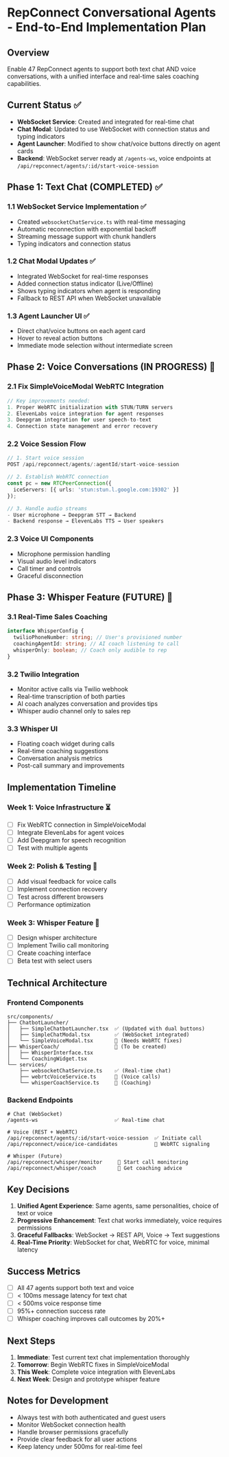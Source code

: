 # RepConnect Conversational Agents - End-to-End Implementation Plan

## Overview

Enable 47 RepConnect agents to support both text chat AND voice conversations, with a unified interface and real-time sales coaching capabilities.

## Current Status ✅

- **WebSocket Service**: Created and integrated for real-time chat
- **Chat Modal**: Updated to use WebSocket with connection status and typing indicators
- **Agent Launcher**: Modified to show chat/voice buttons directly on agent cards
- **Backend**: WebSocket server ready at `/agents-ws`, voice endpoints at `/api/repconnect/agents/:id/start-voice-session`

## Phase 1: Text Chat (COMPLETED) ✅

### 1.1 WebSocket Service Implementation ✅

- Created `websocketChatService.ts` with real-time messaging
- Automatic reconnection with exponential backoff
- Streaming message support with chunk handlers
- Typing indicators and connection status

### 1.2 Chat Modal Updates ✅

- Integrated WebSocket for real-time responses
- Added connection status indicator (Live/Offline)
- Shows typing indicators when agent is responding
- Fallback to REST API when WebSocket unavailable

### 1.3 Agent Launcher UI ✅

- Direct chat/voice buttons on each agent card
- Hover to reveal action buttons
- Immediate mode selection without intermediate screen

## Phase 2: Voice Conversations (IN PROGRESS) 🚧

### 2.1 Fix SimpleVoiceModal WebRTC Integration

```typescript
// Key improvements needed:
1. Proper WebRTC initialization with STUN/TURN servers
2. ElevenLabs voice integration for agent responses
3. Deepgram integration for user speech-to-text
4. Connection state management and error recovery
```

### 2.2 Voice Session Flow

```typescript
// 1. Start voice session
POST /api/repconnect/agents/:agentId/start-voice-session

// 2. Establish WebRTC connection
const pc = new RTCPeerConnection({
  iceServers: [{ urls: 'stun:stun.l.google.com:19302' }]
});

// 3. Handle audio streams
- User microphone → Deepgram STT → Backend
- Backend response → ElevenLabs TTS → User speakers
```

### 2.3 Voice UI Components

- Microphone permission handling
- Visual audio level indicators
- Call timer and controls
- Graceful disconnection

## Phase 3: Whisper Feature (FUTURE) 🔮

### 3.1 Real-Time Sales Coaching

```typescript
interface WhisperConfig {
  twilioPhoneNumber: string; // User's provisioned number
  coachingAgentId: string; // AI coach listening to call
  whisperOnly: boolean; // Coach only audible to rep
}
```

### 3.2 Twilio Integration

- Monitor active calls via Twilio webhook
- Real-time transcription of both parties
- AI coach analyzes conversation and provides tips
- Whisper audio channel only to sales rep

### 3.3 Whisper UI

- Floating coach widget during calls
- Real-time coaching suggestions
- Conversation analysis metrics
- Post-call summary and improvements

## Implementation Timeline

### Week 1: Voice Infrastructure ⏳

- [ ] Fix WebRTC connection in SimpleVoiceModal
- [ ] Integrate ElevenLabs for agent voices
- [ ] Add Deepgram for speech recognition
- [ ] Test with multiple agents

### Week 2: Polish & Testing 🧪

- [ ] Add visual feedback for voice calls
- [ ] Implement connection recovery
- [ ] Test across different browsers
- [ ] Performance optimization

### Week 3: Whisper Feature 🎯

- [ ] Design whisper architecture
- [ ] Implement Twilio call monitoring
- [ ] Create coaching interface
- [ ] Beta test with select users

## Technical Architecture

### Frontend Components

```
src/components/
├── ChatbotLauncher/
│   ├── SimpleChatbotLauncher.tsx  ✅ (Updated with dual buttons)
│   ├── SimpleChatModal.tsx        ✅ (WebSocket integrated)
│   └── SimpleVoiceModal.tsx       🚧 (Needs WebRTC fixes)
├── WhisperCoach/                  🔮 (To be created)
│   ├── WhisperInterface.tsx
│   └── CoachingWidget.tsx
└── services/
    ├── websocketChatService.ts    ✅ (Real-time chat)
    ├── webrtcVoiceService.ts      🚧 (Voice calls)
    └── whisperCoachService.ts     🔮 (Coaching)
```

### Backend Endpoints

```
# Chat (WebSocket)
/agents-ws                         ✅ Real-time chat

# Voice (REST + WebRTC)
/api/repconnect/agents/:id/start-voice-session  ✅ Initiate call
/api/repconnect/voice/ice-candidates            🚧 WebRTC signaling

# Whisper (Future)
/api/repconnect/whisper/monitor     🔮 Start call monitoring
/api/repconnect/whisper/coach       🔮 Get coaching advice
```

## Key Decisions

1. **Unified Agent Experience**: Same agents, same personalities, choice of text or voice
2. **Progressive Enhancement**: Text chat works immediately, voice requires permissions
3. **Graceful Fallbacks**: WebSocket → REST API, Voice → Text suggestions
4. **Real-Time Priority**: WebSocket for chat, WebRTC for voice, minimal latency

## Success Metrics

- [ ] All 47 agents support both text and voice
- [ ] < 100ms message latency for text chat
- [ ] < 500ms voice response time
- [ ] 95%+ connection success rate
- [ ] Whisper coaching improves call outcomes by 20%+

## Next Steps

1. **Immediate**: Test current text chat implementation thoroughly
2. **Tomorrow**: Begin WebRTC fixes in SimpleVoiceModal
3. **This Week**: Complete voice integration with ElevenLabs
4. **Next Week**: Design and prototype whisper feature

## Notes for Development

- Always test with both authenticated and guest users
- Monitor WebSocket connection health
- Handle browser permissions gracefully
- Provide clear feedback for all user actions
- Keep latency under 500ms for real-time feel
